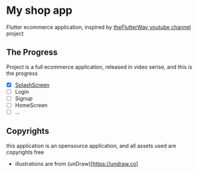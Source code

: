 # My shop app

Flutter ecommerce application, inspired by [theFlutterWay youtube channel](https://www.youtube.com/channel/UCJm7i4g4z7ZGcJA_HKHLCVw) project

## The Progress

Project is a full ecommerce application, released in video serise, and this is the progress

- [x] [SplashScreen](https://www.youtube.com/watch?v=YEJPg2jwzI8&t=602s)
- [ ] Login
- [ ] Signup
- [ ] HomeScreen
- [ ] ...

## Copyrights

this application is an opensource application, and all assets used are copyrights free

- illustrations are from (unDraw)[https://undraw.co]
